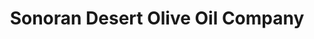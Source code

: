 ---
title: "Sonoran Desert Olive Oil Company"
url: /phoenix/sonoran-desert-olive-oil-company/
shop: beverages
---